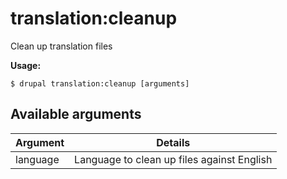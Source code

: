# translation:cleanup
Clean up translation files

**Usage:**
```
$ drupal translation:cleanup [arguments]
```

## Available arguments
Argument | Details
---------|-------------
language | Language to clean up files against English
